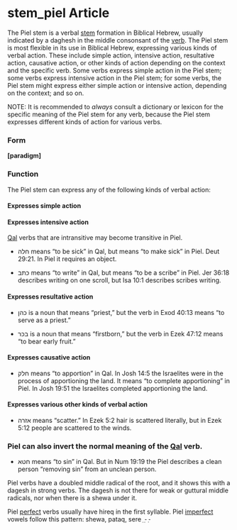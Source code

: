 # stem_piel Article

The Piel stem is a verbal [stem](https://git.door43.org/Door43/en-uhg/src/master/content/stem/02.md) formation in Biblical Hebrew, usually indicated by a daghesh in the middle consonsant of the [verb](https://git.door43.org/Door43/en-uhg/src/master/content/verb/02.md). The Piel stem is most flexible in its use in Biblical Hebrew, expressing various kinds of verbal action. These include simple action, intensive action, resultative action, causative action, or other kinds of action depending on the context and the specific verb.  Some verbs express simple action in the Piel stem; some verbs express intensive action in the Piel stem; for some verbs, the Piel stem might express either simple action or intensive action, depending on the context; and so on.

NOTE: It is recommended to *always* consult a dictionary or lexicon for the specific meaning of the Piel stem for any verb, because the Piel stem expresses different kinds of action for various verbs.

### Form

**[paradigm]**

### Function

The Piel stem can express any of the following kinds of verbal action:
 

#### Expresses simple action


#### Expresses intensive action
[Qal](https://git.door43.org/Door43/en-uhg/src/master/content/stem_qal/02.md) verbs that are intransitive may become transitive in Piel. 

* חלה means “to be sick” in Qal, but means “to make sick” in Piel. Deut 29:21. In Piel it requires an object.

* כתב means “to write” in Qal, but means “to be a scribe” in Piel. Jer 36:18 describes writing on one scroll, but Isa 10:1 describes scribes writing.


#### Expresses resultative action
* כהן is a noun that means “priest,” but the verb in Exod 40:13 means “to serve as a priest.”
 
* בכר is a noun that means “firstborn,” but the verb in Ezek 47:12 means “to bear early fruit.”
 

#### Expresses causative action
* חלק  means “to apportion” in Qal. In Josh 14:5 the Israelites were in the process of apportioning the land. It means “to complete apportioning” in Piel. In Josh 19:51 the Israelites completed apportioning the land.

#### Expresses various other kinds of verbal action
* אזרה means “scatter.” In Ezek 5:2 hair is scattered literally, but in Ezek 5:12 people are scattered to the winds.

### Piel can also invert the normal meaning of the [Qal](https://git.door43.org/Door43/en-uhg/src/master/content/stem_qal/02.md) verb.
* חטא means “to sin” in Qal. But in Num 19:19 the Piel describes a clean person “removing sin” from an unclean person.


Piel verbs have a doubled middle radical of the root, and it shows this with a dagesh in strong verbs. The dagesh is not there for weak or guttural middle radicals, nor when there is a shewa under it.

Piel [perfect](https://git.door43.org/Door43/en-uhg/src/master/content/verb_perfect/02.md) verbs usually have hireq in the first syllable.
Piel [imperfect](https://git.door43.org/Door43/en-uhg/src/master/content/verb_imperfect/02.md) vowels follow this pattern: shewa, pataq, sere
ֵ   -ַ    -ְ 
